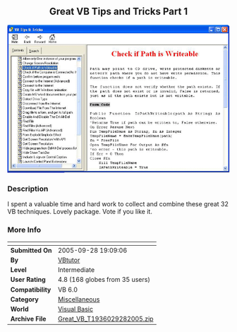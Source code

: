 ﻿<div align="center">

## Great VB Tips and Tricks Part 1

<img src="PIC20059281330505757.gif">
</div>

### Description

I spent a valuable time and hard work to collect and combine these great 32 VB techniques. Lovely package. Vote if you like it.
 
### More Info
 


<span>             |<span>
---                |---
**Submitted On**   |2005-09-28 19:09:06
**By**             |[VBtutor](https://github.com/Planet-Source-Code/PSCIndex/blob/master/ByAuthor/vbtutor.md)
**Level**          |Intermediate
**User Rating**    |4.8 (168 globes from 35 users)
**Compatibility**  |VB 6\.0
**Category**       |[Miscellaneous](https://github.com/Planet-Source-Code/PSCIndex/blob/master/ByCategory/miscellaneous__1-1.md)
**World**          |[Visual Basic](https://github.com/Planet-Source-Code/PSCIndex/blob/master/ByWorld/visual-basic.md)
**Archive File**   |[Great\_VB\_T1936029282005\.zip](https://github.com/Planet-Source-Code/vbtutor-great-vb-tips-and-tricks-part-1__1-62708/archive/master.zip)








